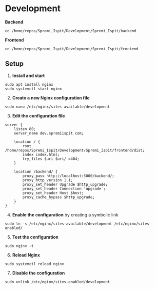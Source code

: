 # Development

**Backend**

```
cd /home/repos/Spremi_Ispit/Development/Spremi_Ispit/backend
```

**Frontend**

```
cd /home/repos/Spremi_Ispit/Development/Spremi_Ispit/frontend
```

## Setup

1. **Install and start**

```
sudo apt install nginx
sudo systemctl start nginx
```

2. **Create a new Nginx configuration file**

```
sudo nano /etc/nginx/sites-available/development
```

3. **Edit the configuration file**

```
server {
    listen 80;
    server_name dev.spremiispit.com;

    location / {
        root /home/repos/Spremi_Ispit/Development/Spremi_Ispit/frontend/dist;
        index index.html;
        try_files $uri $uri/ =404;
    }

    location /backend/ {
        proxy_pass http://localhost:5000/backend/;
        proxy_http_version 1.1;
        proxy_set_header Upgrade $http_upgrade;
        proxy_set_header Connection 'upgrade';
        proxy_set_header Host $host;
        proxy_cache_bypass $http_upgrade;
    }
}

```

4. **Enable the configuration** by creating a symbolic link

```
sudo ln -s /etc/nginx/sites-available/development /etc/nginx/sites-enabled/
```

5. **Test the configuration**

```
sudo nginx -t
```

6. **Reload Nginx**

```
sudo systemctl reload nginx
```

7. **Disable the configuration**

```
sudo unlink /etc/nginx/sites-enabled/development
```
